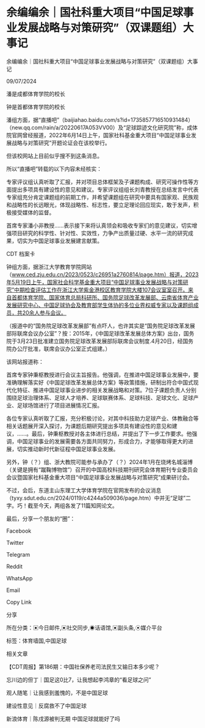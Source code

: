 # 余编编余｜国社科重大项目“中国足球事业发展战略与对策研究”（双课题组）大事记

余编编余｜国社科重大项目“中国足球事业发展战略与对策研究”（双课题组）大事记

09/07/2024

潘是成都体育学院的校长

钟是首都体育学院的校长

潘组方面，据“直播吧”（baijiahao.baidu.com/s?id=1735857716510931484）（new.qq.com/rain/a/20220617A053VV00）及“足球踪迹文化研究院”称，成体院官网曾经报道，2022年6月14日上午，国家社科基金重大项目“中国足球事业发展战略与对策研究”开题论证会在该校举行。

但该校网站上目前似乎搜不到这条消息。

所以“直播吧”转载的以下内容未经核实：

专家评议组认真听取了汇报，并对项目总体框架及子课题构成、研究可操作性等方面提出多项具有建设性的意见和建议。专家评议组组长刘青教授在总结发言中代表专家组充分肯定课题组的前期工作，并希望课题组在研究中要具有国家观、民族观和战略性的长远眼光，体现战略性、标志性，要立足理论回应现实，敢于发声，积极接受媒体的监督。

首席专家潘小非教授……表示接下来将认真领会和吸收专家们的意见建议，切实增强项目研究的科学性、针对性、实效性，力争产出质量过硬、水平一流的研究成果，切实为中国足球事业发展建言献策。

CDT 档案卡













钟组方面，据浙江大学教育学院网站（www.ced.zju.edu.cn/2023/0523/c26951a2760814/page.htm）报道，2023年5月19日上午，国家社会科学基金重大项目“中国足球事业发展战略与对策研究”中期检查评估工作在浙江大学紫金港校区教育学院大楼107会议室室召开。来自首都体育学院、国家体育总局科研所、国务院足球改革发展部、云南省体育产业发展研究中心、中国足球协会及教育部学生体协的多位业界权威专家以及课题组成员，共20余人参与会议。

（报道中的“国务院足球改革发展部”有点吓人，也许其实是“国务院足球改革发展部际联席会议办公室”？按：2015年，《中国足球改革发展总体方案》出台，国务院于3月23日批准建立国务院足球改革发展部际联席会议制度.4月20日，经国务院办公厅批准，联席会议办公室正式组建。）

该网站报道称：

首席专家钟秉枢教授进行会议主旨报告。他强调，在推进中国足球事业发展中，要准确理解落实好《中国足球改革发展总体方案》等政策措施，研制出符合中国式现代化特征、推进中国足球事业进步的相关发展战略和对策。7位子课题负责人分别围绕足球治理体系、足球人才培养、足球联赛体系、足球科技、足球文化、足球产业、足球场馆进行了项目进展情况汇报。

各位专家认真听取了汇报，充分积极讨论，对其中科技助力足球产业、体教融合等相关话题展开深入探讨，为课题后期研究提出多项具有建设性的意见和建议，……。最后，钟秉枢教授对各主体进行总结，并提出了下一步工作要求。他强调，中国足球事业的发展需要各方面共同努力，形成合力，才能够取得更大的进展，切实推动新时代新征程中国足球事业发展。

另外，钟（？）组、浙大教院可能参与承办了（？）2024年1月在烧烤名城淄博（关键是拥有“蹴鞠博物馆”）召开的中国高校科技期刊研究会体育期刊专业委员会会议暨国家社科基金重大项目“中国足球事业发展战略与对策研究”成果研讨会。

不过，会后，东道主山东理工大学体育学院在官网发布的会议消息（tyxy.sdut.edu.cn/2024/0119/c4244a509036/page.htm）中并无“足球”二字。巧！截至今天，两组各发了11篇知网论文。

最后，分享一个朋友的“圈”：

Facebook

Twitter

Telegram

Reddit

WhatsApp

Email

Copy Link

分享

所在分类：▣今日邮件,▣社交同步,◉话语馆,▣副头条,⦿媒介平台

标签：体育墙国,中国足球

相关文章

【CDT周报】第186期：中国社保养老司法民生又输日本多少呢？

忘川边的但丁｜国足这0比7，让我想起李鸿章的“看足球之问”

观人随笔｜让我感到羞愧的，不是中国足球

建设性意见｜反腐救不了中国足球

新浪体育｜陈戌源被判无期 中国足球就能好了吗